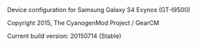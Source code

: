 Device configuration for Samsung Galaxy S4 Exynos (GT-I9500)

Copyright 2015, The CyanogenMod Project / GearCM

Current build version: 20150714 (Stable)
